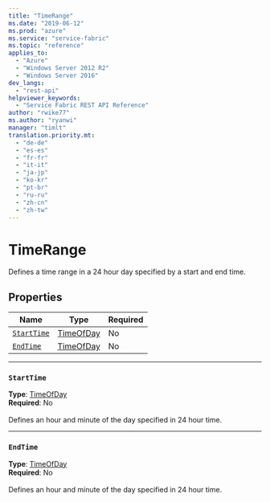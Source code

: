 ```yaml
---
title: "TimeRange"
ms.date: "2019-06-12"
ms.prod: "azure"
ms.service: "service-fabric"
ms.topic: "reference"
applies_to: 
  - "Azure"
  - "Windows Server 2012 R2"
  - "Windows Server 2016"
dev_langs: 
  - "rest-api"
helpviewer_keywords: 
  - "Service Fabric REST API Reference"
author: "rwike77"
ms.author: "ryanwi"
manager: "timlt"
translation.priority.mt: 
  - "de-de"
  - "es-es"
  - "fr-fr"
  - "it-it"
  - "ja-jp"
  - "ko-kr"
  - "pt-br"
  - "ru-ru"
  - "zh-cn"
  - "zh-tw"
---
```

# TimeRange

Defines a time range in a 24 hour day specified by a start and end time.

## Properties
| Name | Type | Required |
| --- | --- | --- |
| [`StartTime`](#starttime) | [TimeOfDay](sfclient-model-timeofday.md) | No |
| [`EndTime`](#endtime) | [TimeOfDay](sfclient-model-timeofday.md) | No |

____
### `StartTime`
__Type__: [TimeOfDay](sfclient-model-timeofday.md) <br/>
__Required__: No<br/>
<br/>
Defines an hour and minute of the day specified in 24 hour time.

____
### `EndTime`
__Type__: [TimeOfDay](sfclient-model-timeofday.md) <br/>
__Required__: No<br/>
<br/>
Defines an hour and minute of the day specified in 24 hour time.
